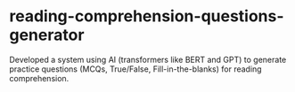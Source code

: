 # reading-comprehension-questions-generator
Developed a system using AI (transformers like BERT and GPT) to generate practice questions (MCQs, True/False, Fill-in-the-blanks) for reading comprehension.
